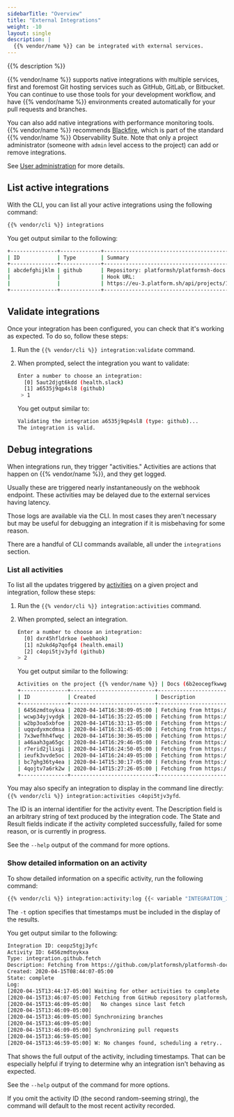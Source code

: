 ```yaml
---
sidebarTitle: "Overview"
title: "External Integrations"
weight: -10
layout: single
description: |
  {{% vendor/name %}} can be integrated with external services.
---
```


{{% description %}}

{{% vendor/name %}} supports native integrations with multiple services, first and foremost Git hosting services such as GitHub, GitLab, or Bitbucket.
You can continue to use those tools for your development workflow, and have {{% vendor/name %}} environments created automatically for your pull requests and branches.

You can also add native integrations with performance monitoring tools.
{{% vendor/name %}} recommends [Blackfire](../increase-observability/integrate-observability//blackfire.md),
which is part of the standard {{% vendor/name %}} Observability Suite.
Note that only a project administrator (someone with `admin` level access to the project) can add or remove integrations.

See [User administration](/administration/users.md) for more details.

## List active integrations

With the CLI, you can list all your active integrations using the following command:

```bash
{{% vendor/cli %}} integrations
```

You get output similar to the following:

```bash
+---------------+-------------+-------------------------------------------------------------------------------------+
| ID            | Type        | Summary                                                                             |
+---------------+-------------+-------------------------------------------------------------------------------------+
| abcdefghijklm | github      | Repository: platformsh/platformsh-docs                                              |
|               |             | Hook URL:                                                                           |
|               |             | https://eu-3.platform.sh/api/projects/123abcdefgh3i/integrations/abcdefghijklm/hook |
+---------------+-------------+-------------------------------------------------------------------------------------+
```

## Validate integrations

Once your integration has been configured, you can check that it's working as expected.
To do so, follow these steps:

1. Run the `{{% vendor/cli %}} integration:validate` command.
2. When prompted, select the integration you want to validate:
   ```bash
   Enter a number to choose an integration:
     [0] 5aut2djgt6kdd (health.slack)
     [1] a6535j9qp4sl8 (github)
    > 1
   ```

   You get output similar to:

   ```bash
   Validating the integration a6535j9qp4sl8 (type: github)...
   The integration is valid.
   ```

## Debug integrations

When integrations run, they trigger "activities."  Activities are actions that happen on {{% vendor/name %}}, and they get logged.

Usually these are triggered nearly instantaneously on the webhook endpoint.
These activities may be delayed due to the external services having latency.

Those logs are available via the CLI.
In most cases they aren't necessary but may be useful for debugging an integration if it is misbehaving for some reason.

There are a handful of CLI commands available, all under the `integrations` section.

### List all activities

To list all the updates triggered by [activities](../integrations/activity/reference.md) on a given project and integration,
follow these steps:

1. Run the `{{% vendor/cli %}} integration:activities` command.
2. When prompted, select an integration.

   ```bash
   Enter a number to choose an integration:
     [0] dxr45hfldrkoe (webhook)
     [1] n2ukd4p7qofg4 (health.email)
     [2] c4opi5tjv3yfd (github)
   > 2
   ```

   You get output similar to the following:

   ```bash
   Activities on the project {{% vendor/name %}} | Docs (6b2eocegfkwwg), integration c4opi5tjv3yfd (github):
   +---------------+---------------------------+-------------------------------------------------------------+----------+---------+
   | ID            | Created                   | Description                                                 | State    | Result  |
   +---------------+---------------------------+-------------------------------------------------------------+----------+---------+
   | 6456zmdtoykxa | 2020-04-14T16:38:09-05:00 | Fetching from https://github.com/platformsh/platformsh-docs | complete | success |
   | wcwp34yjvydgk | 2020-04-14T16:35:22-05:00 | Fetching from https://github.com/platformsh/platformsh-docs | complete | success |
   | w2bp3oa5xbfoe | 2020-04-14T16:33:13-05:00 | Fetching from https://github.com/platformsh/platformsh-docs | complete | success |
   | uqqvdyxmcdmsa | 2020-04-14T16:31:45-05:00 | Fetching from https://github.com/platformsh/platformsh-docs | complete | success |
   | 7x3wefhh4fwqc | 2020-04-14T16:30:36-05:00 | Fetching from https://github.com/platformsh/platformsh-docs | complete | success |
   | a46aah3ga65gc | 2020-04-14T16:29:46-05:00 | Fetching from https://github.com/platformsh/platformsh-docs | complete | success |
   | r7erid2jlixgi | 2020-04-14T16:24:50-05:00 | Fetching from https://github.com/platformsh/platformsh-docs | complete | success |
   | ieufk3vvde5oc | 2020-04-14T16:24:49-05:00 | Fetching from https://github.com/platformsh/platformsh-docs | complete | success |
   | bc7ghg36ty4ea | 2020-04-14T15:30:17-05:00 | Fetching from https://github.com/platformsh/platformsh-docs | complete | success |
   | 4qojtv7a6rk2w | 2020-04-14T15:27:26-05:00 | Fetching from https://github.com/platformsh/platformsh-docs | complete | success |
   +---------------+---------------------------+-------------------------------------------------------------+----------+---------+
   ```

You may also specify an integration to display in the command line directly: `{{% vendor/cli %}} integration:activities c4opi5tjv3yfd`.

The ID is an internal identifier for the activity event.
The Description field is an arbitrary string of text produced by the integration code.
The State and Result fields indicate if the activity completed successfully, failed for some reason, or is currently in progress.

See the `--help` output of the command for more options.

### Show detailed information on an activity

To show detailed information on a specific activity,
run the following command:

```bash
{{% vendor/cli %}} integration:activity:log {{< variable "INTEGRATION_ID" >}} {{< variable "ACTIVITY_ID" >}} -t
```

The `-t` option specifies that timestamps must be included in the display of the results.

You get output similar to the following:

```bash
Integration ID: ceopz5tgj3yfc
Activity ID: 6456zmdtoykxa
Type: integration.github.fetch
Description: Fetching from https://github.com/platformsh/platformsh-docs
Created: 2020-04-15T08:44:07-05:00
State: complete
Log:
[2020-04-15T13:44:17-05:00] Waiting for other activities to complete
[2020-04-15T13:46:07-05:00] Fetching from GitHub repository platformsh/platformsh-docs
[2020-04-15T13:46:09-05:00]   No changes since last fetch
[2020-04-15T13:46:09-05:00]
[2020-04-15T13:46:09-05:00] Synchronizing branches
[2020-04-15T13:46:09-05:00]
[2020-04-15T13:46:09-05:00] Synchronizing pull requests
[2020-04-15T13:46:59-05:00]
[2020-04-15T13:46:59-05:00] W: No changes found, scheduling a retry..
```

That shows the full output of the activity, including timestamps.
That can be especially helpful if trying to determine why an integration isn't behaving as expected.

See the `--help` output of the command for more options.

If you omit the activity ID (the second random-seeming string), the command will default to the most recent activity recorded.
